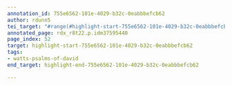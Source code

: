 ```yaml
---
annotation_id: 755e6562-101e-4029-b32c-0eabbbefcb62
author: rdunn5
tei_target: "#range(#highlight-start-755e6562-101e-4029-b32c-0eabbbefcb62, #highlight-end-755e6562-101e-4029-b32c-0eabbbefcb62)"
annotated_page: rdx_r8t22.p.idm37595440
page_index: 52
target: highlight-start-755e6562-101e-4029-b32c-0eabbbefcb62
tags:
- watts-psalms-of-david
end_target: highlight-end-755e6562-101e-4029-b32c-0eabbbefcb62

---
```

